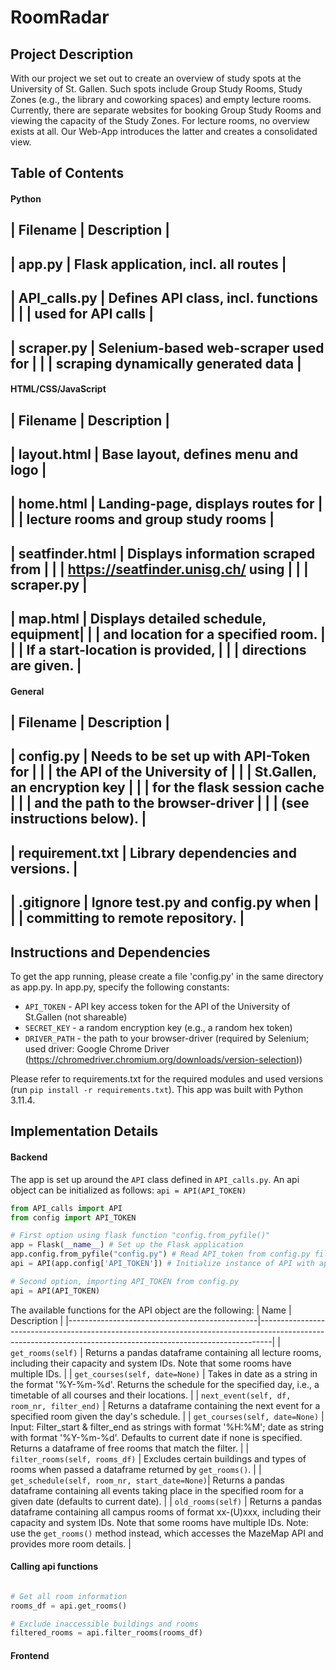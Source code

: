 # RoomRadar

## Project Description
With our project we set out to create an overview of study spots at the University of St. Gallen. Such spots include Group Study Rooms, Study Zones (e.g., the library and coworking spaces) and empty lecture rooms. Currently, there are separate websites for booking Group Study Rooms and viewing the capacity of the Study Zones. For lecture rooms, no overview exists at all. Our Web-App introduces the latter and creates a consolidated view.

## Table of Contents

#### Python
| Filename              | Description                          |
---------------------------------------------------------------
| app.py                | Flask application, incl. all routes  |
---------------------------------------------------------------
| API_calls.py          | Defines API class, incl. functions   |
|                       | used for API calls                   |
---------------------------------------------------------------
| scraper.py            | Selenium-based web-scraper used for  |
|                       | scraping dynamically generated data  |
---------------------------------------------------------------



#### HTML/CSS/JavaScript
| Filename              | Description                          |
---------------------------------------------------------------
| layout.html           | Base layout, defines menu and logo   |
---------------------------------------------------------------
| home.html             | Landing-page, displays routes for    |
|                       | lecture rooms and group study rooms  |
---------------------------------------------------------------
| seatfinder.html       | Displays information scraped from    | 
|                       | <https://seatfinder.unisg.ch/> using |
|                       | scraper.py                           |
---------------------------------------------------------------
| map.html              | Displays detailed schedule, equipment| 
|                       | and location for a specified room.   |
|                       | If a start-location is provided,     |
|                       | directions are given.                | 
---------------------------------------------------------------

#### General
| Filename              | Description                           |
----------------------------------------------------------------
| config.py             | Needs to be set up with API-Token for |
|                       | the API of the University of          |
|                       | St.Gallen, an encryption key          |
|                       | for the flask session cache           |
|                       | and the path to the browser-driver    |
|                       | (see instructions below).             |
----------------------------------------------------------------
| requirement.txt       | Library dependencies and versions.    |
----------------------------------------------------------------
| .gitignore            | Ignore test.py and config.py when     |
|                       | committing to remote repository.      |
----------------------------------------------------------------

## Instructions and Dependencies
To get the app running, please create a file 'config.py' in the same directory as app.py. In app.py, specify the following constants:
- `API_TOKEN` - API key access token for the API of the University of St.Gallen (not shareable)
- `SECRET_KEY` - a random encryption key (e.g., a random hex token)
- `DRIVER_PATH` - the path to your browser-driver (required by Selenium; used driver: Google Chrome Driver (https://chromedriver.chromium.org/downloads/version-selection))

Please refer to requirements.txt for the required modules and used versions (run `pip install -r requirements.txt`). This app was built with Python 3.11.4.

## Implementation Details

#### Backend
The app is set up around the `API` class defined in `API_calls.py`. An api object can be initialized as follows: `api = API(API_TOKEN)` 

```python
from API_calls import API
from config import API_TOKEN

# First option using flask function "config.from_pyfile()"
app = Flask(__name__) # Set up the Flask application
app.config.from_pyfile("config.py") # Read API_token from config.py file
api = API(app.config['API_TOKEN']) # Initialize instance of API with api_token

# Second option, importing API_TOKEN from config.py
api = API(API_TOKEN)
```

The available functions for the API object are the following:
| Name                                          | Description                                                                                                                                                   |
|-----------------------------------------------|---------------------------------------------------------------------------------------------------------------------------------------------------------------|
| `get_rooms(self)`                             | Returns a pandas dataframe containing all lecture rooms, including their capacity and system IDs. Note that some rooms have multiple IDs.                     |
| `get_courses(self, date=None)`                | Takes in date as a string in the format '%Y-%m-%d'. Returns the schedule for the specified day, i.e., a timetable of all courses and their locations.       |
| `next_event(self, df, room_nr, filter_end)`   | Returns a dataframe containing the next event for a specified room given the day's schedule.                                                                 |
| `get_courses(self, date=None)`                | Input: Filter_start & filter_end as strings with format '%H:%M'; date as string with format '%Y-%m-%d'. Defaults to current date if none is specified. Returns a dataframe of free rooms that match the filter. |
| `filter_rooms(self, rooms_df)`                | Excludes certain buildings and types of rooms when passed a dataframe returned by `get_rooms()`.                                                             |
| `get_schedule(self, room_nr, start_date=None)`| Returns a pandas dataframe containing all events taking place in the specified room for a given date (defaults to current date).                              |
| `old_rooms(self)`                             | Returns a pandas dataframe containing all campus rooms of format xx-(U)xxx, including their capacity and system IDs. Note that some rooms have multiple IDs. Note: use the `get_rooms()` method instead, which accesses the MazeMap API and provides more room details. |


#### Calling api functions
```python

# Get all room information
rooms_df = api.get_rooms()

# Exclude inaccessible buildings and rooms
filtered_rooms = api.filter_rooms(rooms_df)
```

#### Frontend
